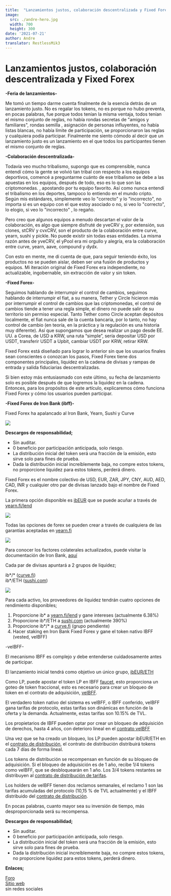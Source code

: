 ```yaml
---
title:  "Lanzamientos justos, colaboración descentralizada y Fixed Forex"
image:
  src: ./andre-hero.jpg
  width: 700
  height: 300
date: '2021-07-21'
author: Andre
translator: RestlessMik3
---
```


# Lanzamientos justos, colaboración descentralizada y Fixed Forex

**\-Feria de lanzamientos-**

Me tomó un tiempo darme cuenta finalmente de la esencia detrás de un lanzamiento justo. No es regalar los tokens, no es porque no hubo preventa, en pocas palabras, fue porque todos tenían la misma ventaja, todos tenían el mismo conjunto de reglas, no había rondas secretas de "amigos y familiares", rondas semilla , asignación de personas influyentes, no había listas blancas, no había límite de participación, se proporcionaron las reglas y cualquiera podía participar. Finalmente me siento cómodo al decir que un lanzamiento justo es un lanzamiento en el que todos los participantes tienen el mismo conjunto de reglas.

**\-Colaboración descentralizada-**

Todavía veo mucho tribalismo, supongo que es comprensible, nunca entendí cómo la gente se volvió tan tribal con respecto a los equipos deportivos, comencé a preguntarme cuánto de ese tribalismo se debe a las apuestas en los equipos, después de todo, eso es lo que son las criptomonedas. , apostando por tu equipo favorito. Así como nunca entendí el tribalismo en los deportes, tampoco lo entiendo en el mundo cripto. Según mis estándares, simplemente veo lo "correcto" y lo "incorrecto", no importa si es un equipo con el que estoy asociado o no, si veo lo "correcto", lo elogio, si veo lo "incorrecto" , lo regaño.

Pero creo que algunos equipos a menudo descartan el valor de la colaboración, es algo que siempre disfruté de yveCRV y, por extensión, sus clones, stCRV y cvxCRV, son el producto de la colaboración entre curve, yearn, sushi y pickle. No puede existir sin todas esas entidades. La misma razón antes de yveCRV, el yPool era mi orgullo y alegría, era la colaboración entre curve, yearn, aave, compound y dydx.

Con esto en mente, me di cuenta de que, para seguir teniendo éxito, los productos no se pueden aislar, deben ser una fusión de productos y equipos. Mi iteración original de Fixed Forex era independiente, no actualizable, ingobernable, sin extracción de valor y sin token.

**\-Fixed Forex-**

Seguimos hablando de interrumpir el control de cambios, seguimos hablando de interrumpir el fiat, a su manera, Tether y Circle hicieron más por interrumpir el control de cambios que las criptomonedas, el control de cambios tiende a tener una regla simple, el dinero no puede salir de su territorio sin permiso especial. Tanto Tether como Circle aceptan depósitos localmente, el fiat nunca sale de la cuenta bancaria, por lo tanto, no hay control de cambio (en teoría, en la práctica y la regulación es una historia muy diferente). Así que supongamos que desea realizar un pago desde EE. UU. a Corea, de USD a KRW, una ruta “simple”, sería depositar USD por USDT, transferir USDT a Upbit, cambiar USDT por KRW, retirar KRW.

Fixed Forex está diseñado para lograr lo anterior sin que los usuarios finales sean conscientes o conozcan los pasos, Fixed Forex tiene dos componentes principales, liquidez en la cadena de divisas y rampas de entrada y salida fiduciarias descentralizadas.

Si bien estoy más entusiasmado con este último, su fecha de lanzamiento solo es posible después de que logremos la liquidez en la cadena. Entonces, para los propósitos de este artículo, explicaremos cómo funciona Fixed Forex y cómo los usuarios pueden participar.

**\-Fixed Forex de Iron Bank (ibff)-**

Fixed Forex ha apalancado al Iron Bank, Yearn, Sushi y Curve

![](image1.jpg)

**Descargos de responsabilidad;**

- Sin auditar.
- 0 beneficio por participación anticipada, solo riesgo.
- La distribución inicial del token será una fracción de la emisión, esto sirve solo para fines de prueba.
- Dada la distribución inicial increíblemente baja, no compre estos tokens, no proporcione liquidez para estos tokens, perderá dinero.

Fixed Forex es el nombre colectivo de USD, EUR, ZAR, JPY, CNY, AUD, AED, CAD, INR y cualquier otro par de divisas lanzado bajo el nombre de Fixed Forex.

La primera opción disponible es [ibEUR](https://www.coingecko.com/en/coins/iron-bank-euro) que se puede acuñar a través de [yearn.fi/lend](https://yearn.fi/lend)

![](image2.jpg)

Todas las opciones de forex se pueden crear a través de cualquiera de las garantías aceptadas en [yearn.fi](https://yearn.fi/lend)

![](image3.jpg)

Para conocer los factores colaterales actualizados, puede visitar la documentación de Iron Bank, [aquí](https://docs.cream.finance/iron-bank/collateral-and-reserve-factor)

Cada par de divisas apuntará a 2 grupos de liquidez;

ib\*/\* ([curve.fi](https://curve.fi/))  
ib\*/ETH ([sushi.com](https://sushi.com/))  

![](image4.jpg)

Para cada activo, los proveedores de liquidez tendrán cuatro opciones de rendimiento disponibles;

1. Proporcione ib\* a [yearn.fi/lend](https://yearn.fi/lend) y gane intereses (actualmente 6.38%)
2. Proporcione ib\*/ETH a [sushi.com](https://sushi.com/) (actualmente 390%)
3. Proporcione ib\*/\* a [curve.fi](https://curve.fi/) (grupo pendiente)
4. Hacer staking en Iron Bank Fixed Forex y gane el token nativo IBFF (vested, veIBFF)

\-veIBFF-

El mecanismo IBFF es complejo y debe entenderse cuidadosamente antes de participar.

El lanzamiento inicial tendrá como objetivo un único grupo, [ibEUR/ETH](https://analytics.sushi.com/tokens/0x96e61422b6a9ba0e068b6c5add4ffabc6a4aae27)

Como LP, puede apostar el token LP en IBFF [faucet](https://etherscan.io/address/0x7d254d9adc588126edaee52a1029278180a802e8), esto proporciona un goteo de token fraccional, esto es necesario para crear un bloqueo de token en el contrato de adquisición, [veIBFF](https://etherscan.io/address/0x4d0518c9136025903751209ddddf6c67067357b1).

El verdadero token nativo del sistema es veIBFF, o IBFF conferido, veIBFF gana tarifas de protocolo, estas tarifas son dinámicas en función de la oferta y la demanda. Actualmente, estas tarifas son 10.15% de TVL.

Los propietarios de IBFF pueden optar por crear un bloqueo de adquisición de derechos, hasta 4 años, con deterioro lineal en el [contrato veIBFF](https://etherscan.io/address/0x4d0518c9136025903751209ddddf6c67067357b1)  

Una vez que se ha creado un bloqueo, los LP pueden apostar ibEUR/ETH en el [contrato de distribución](https://etherscan.io/address/0x1da8a6fe33bd35b99505d67843eec9fa124f2d4b), el contrato de distribución distribuirá tokens cada 7 días de forma lineal.

Los tokens de distribución se recompensan en función de su bloqueo de adquisición. Si el bloqueo de adquisición es de 1 año, recibe 1/4 tokens como veIBFF, que se desbloquearán en 1 año. Los 3/4 tokens restantes se distribuyen al [contrato de distribución de tarifas](https://etherscan.io/address/0x83893c4a42f8654c2dd4ff7b4a7cd0e33ae8c859).

Los holders de veIBFF tienen dos reclamos semanales, el reclamo 1 son las tarifas acumuladas del protocolo (10,15 % de TVL actualmente) y el IBFF distribuido del [contrato de distribución](https://etherscan.io/address/0x83893c4a42f8654c2dd4ff7b4a7cd0e33ae8c859).

En pocas palabras, cuanto mayor sea su inversión de tiempo, más desproporcionada será su recompensa.

**Descargos de responsabilidad;**

- Sin auditar.
- 0 beneficio por participación anticipada, solo riesgo.
- La distribución inicial del token será una fracción de la emisión, esto sirve solo para fines de prueba.
- Dada la distribución inicial increíblemente baja, no compre estos tokens, no proporcione liquidez para estos tokens, perderá dinero.

**Enlaces;**

[Foro](https://gov.yearn.finance/c/projects/fixed-forex/26)  
[Sitio web](https://yearn.fi/lend)  
sin redes sociales
